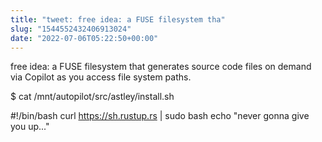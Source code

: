 ```yaml
---
title: "tweet: free idea: a FUSE filesystem tha"
slug: "1544552432406913024"
date: "2022-07-06T05:22:50+00:00"
---
```

free idea: a FUSE filesystem that generates source code files on demand via Copilot as you access file system paths.

$ cat /mnt/autopilot/src/astley/install.sh

#!/bin/bash
curl https://sh.rustup.rs | sudo bash
echo "never gonna give you up..."